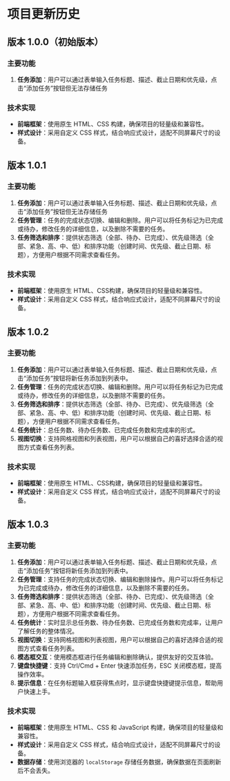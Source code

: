 # 项目更新历史

## 版本 1.0.0（初始版本）

### 主要功能
1. **任务添加**：用户可以通过表单输入任务标题、描述、截止日期和优先级，点击“添加任务”按钮但无法存储任务

### 技术实现
- **前端框架**：使用原生 HTML、CSS 构建，确保项目的轻量级和兼容性。
- **样式设计**：采用自定义 CSS 样式，结合响应式设计，适配不同屏幕尺寸的设备。

## 版本 1.0.1

### 主要功能
1. **任务添加**：用户可以通过表单输入任务标题、描述、截止日期和优先级，点击“添加任务”按钮但无法存储任务
2. **任务管理**：任务的完成状态切换、编辑和删除。用户可以将任务标记为已完成或待办，修改任务的详细信息，以及删除不需要的任务。
3. **任务筛选和排序**：提供状态筛选（全部、待办、已完成）、优先级筛选（全部、紧急、高、中、低）和排序功能（创建时间、优先级、截止日期、标题），方便用户根据不同需求查看任务。

### 技术实现
- **前端框架**：使用原生 HTML、CSS构建，确保项目的轻量级和兼容性。
- **样式设计**：采用自定义 CSS 样式，结合响应式设计，适配不同屏幕尺寸的设备。

## 版本 1.0.2

### 主要功能
1. **任务添加**：用户可以通过表单输入任务标题、描述、截止日期和优先级，点击“添加任务”按钮将新任务添加到列表中。
2. **任务管理**：任务的完成状态切换、编辑和删除。用户可以将任务标记为已完成或待办，修改任务的详细信息，以及删除不需要的任务。
3. **任务筛选和排序**：提供状态筛选（全部、待办、已完成）、优先级筛选（全部、紧急、高、中、低）和排序功能（创建时间、优先级、截止日期、标题），方便用户根据不同需求查看任务。
4. **任务统计**：总任务数、待办任务数、已完成任务数和完成率的形式。
5. **视图切换**：支持网格视图和列表视图，用户可以根据自己的喜好选择合适的视图方式查看任务列表。

### 技术实现
- **前端框架**：使用原生 HTML、CSS构建，确保项目的轻量级和兼容性。
- **样式设计**：采用自定义 CSS 样式，结合响应式设计，适配不同屏幕尺寸的设备。

## 版本 1.0.3

### 主要功能
1. **任务添加**：用户可以通过表单输入任务标题、描述、截止日期和优先级，点击“添加任务”按钮将新任务添加到列表中。
2. **任务管理**：支持任务的完成状态切换、编辑和删除操作。用户可以将任务标记为已完成或待办，修改任务的详细信息，以及删除不需要的任务。
3. **任务筛选和排序**：提供状态筛选（全部、待办、已完成）、优先级筛选（全部、紧急、高、中、低）和排序功能（创建时间、优先级、截止日期、标题），方便用户根据不同需求查看任务。
4. **任务统计**：实时显示总任务数、待办任务数、已完成任务数和完成率，让用户了解任务的整体情况。
5. **视图切换**：支持网格视图和列表视图，用户可以根据自己的喜好选择合适的视图方式查看任务列表。
6. **模态框交互**：使用模态框进行任务编辑和删除确认，提供友好的交互体验。
7. **键盘快捷键**：支持 Ctrl/Cmd + Enter 快速添加任务，ESC 关闭模态框，提高操作效率。
8. **提示信息**：在任务标题输入框获得焦点时，显示键盘快捷键提示信息，帮助用户快速上手。

### 技术实现
- **前端框架**：使用原生 HTML、CSS 和 JavaScript 构建，确保项目的轻量级和兼容性。
- **样式设计**：采用自定义 CSS 样式，结合响应式设计，适配不同屏幕尺寸的设备。
- **数据存储**：使用浏览器的 `localStorage` 存储任务数据，确保数据在页面刷新后不会丢失。
